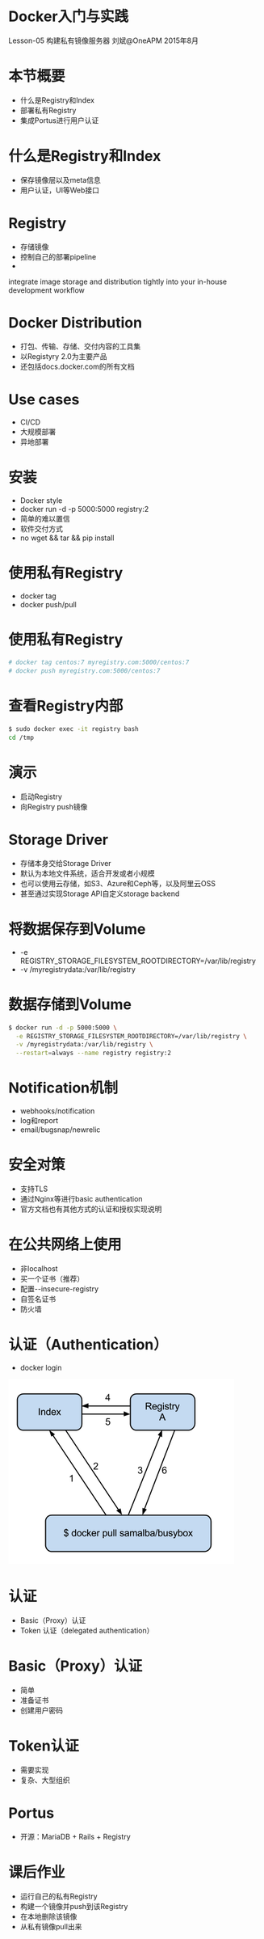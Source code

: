 # Docker入门与实践

Lesson-05 构建私有镜像服务器
刘斌@OneAPM
2015年8月

# 本节概要

- 什么是Registry和Index
- 部署私有Registry
- 集成Portus进行用户认证

# 什么是Registry和Index

- 保存镜像层以及meta信息
- 用户认证，UI等Web接口

# Registry

- 存储镜像
- 控制自己的部署pipeline
- 
integrate image storage and distribution tightly into your in-house development workflow

# Docker Distribution

- 打包、传输、存储、交付内容的工具集
- 以Registyry 2.0为主要产品
- 还包括docs.docker.com的所有文档

# Use cases

- CI/CD
- 大规模部署
- 异地部署

# 安装

- Docker style
- docker run -d -p 5000:5000 registry:2
- 简单的难以置信
- 软件交付方式
- no wget && tar && pip install

# 使用私有Registry

- docker tag
- docker push/pull

# 使用私有Registry

```bash
# docker tag centos:7 myregistry.com:5000/centos:7
# docker push myregistry.com:5000/centos:7
```

# 查看Registry内部

```bash
$ sudo docker exec -it registry bash
cd /tmp
```

# 演示

- 启动Registry
- 向Registry push镜像


# Storage Driver

- 存储本身交给Storage Driver
- 默认为本地文件系统，适合开发或者小规模
- 也可以使用云存储，如S3、Azure和Ceph等，以及阿里云OSS
- 甚至通过实现Storage API自定义storage backend


# 将数据保存到Volume

- -e REGISTRY_STORAGE_FILESYSTEM_ROOTDIRECTORY=/var/lib/registry
- -v /myregistrydata:/var/lib/registry


# 数据存储到Volume

```bash
$ docker run -d -p 5000:5000 \
  -e REGISTRY_STORAGE_FILESYSTEM_ROOTDIRECTORY=/var/lib/registry \
  -v /myregistrydata:/var/lib/registry \
  --restart=always --name registry registry:2
```

# Notification机制

- webhooks/notification
- log和report
- email/bugsnap/newrelic

# 安全对策

- 支持TLS
- 通过Nginx等进行basic authentication
- 官方文档也有其他方式的认证和授权实现说明

# 在公共网络上使用

- 非localhost
- 买一个证书（推荐）
- 配置--insecure-registry
- 自签名证书
- 防火墙

# 认证（Authentication）

- docker login

![](images/index-and-registry.png)

# 认证

- Basic（Proxy）认证
- Token 认证（delegated authentication）

# Basic（Proxy）认证

- 简单
- 准备证书
- 创建用户密码

# Token认证

- 需要实现
- 复杂、大型组织

# Portus

- 开源：MariaDB + Rails + Registry

# 课后作业

- 运行自己的私有Registry
- 构建一个镜像并push到该Registry
- 在本地删除该镜像
- 从私有镜像pull出来
